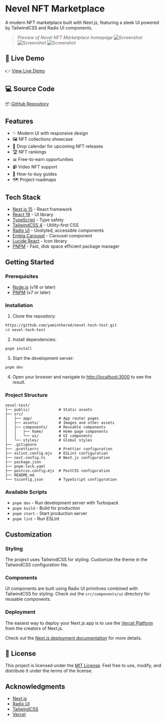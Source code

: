 # Nevel NFT Marketplace

A modern NFT marketplace built with Next.js, featuring a sleek UI powered by TailwindCSS and Radix UI components.

> _Preview of Nevel NFT Marketplace homepage_
![Screenshot](./public/screenshot1.png)
![Screenshot](./public/screenshot2.png)
![Screenshot](./public/screenshot3.png)

## 🔗 Live Demo

👉 [View Live Demo](https://nevel-tech-test-black.vercel.app/)

## 💻 Source Code

📦 [GitHub Repository](https://github.com/yaminthered/nevel-tech-test)

## Features

- ✨ Modern UI with responsive design
- 🖼️ NFT collections showcase
- 📅 Drop calendar for upcoming NFT releases
- 🏆 NFT rankings
- 📊 Free-to-earn opportunities
- 📹 Video NFT support
- 🛒 How-to-buy guides
- 🗺️ Project roadmaps

## Tech Stack

- [Next.js 15](https://nextjs.org/) - React framework
- [React 19](https://react.dev/) - UI library
- [TypeScript](https://www.typescriptlang.org/) - Type safety
- [TailwindCSS 4](https://tailwindcss.com/) - Utility-first CSS
- [Radix UI](https://www.radix-ui.com/) - Unstyled, accessible components
- [Embla Carousel](https://www.embla-carousel.com/) - Carousel component
- [Lucide React](https://lucide.dev/) - Icon library
- [PNPM](https://pnpm.io/) - Fast, disk space efficient package manager

## Getting Started

### Prerequisites

- [Node.js](https://nodejs.org/) (v18 or later)
- [PNPM](https://pnpm.io/) (v7 or later)

### Installation

1. Clone the repository:

```bash
https://github.com/yaminthered/nevel-tech-test.git
cd nevel-tech-test
```

2. Install dependencies:

```bash
pnpm install
```

3. Start the development server:

```bash
pnpm dev
```
4. Open your browser and navigate to [http://localhost:3000](http://localhost:3000) to see the result.

### Project Structure

```
nevel-test/
├── public/             # Static assets
├── src/
│   ├── app/            # App router pages
│   ├── assets/         # Images and other assets
│   ├── components/     # Reusable components
│   │   ├── home/       # Home page components
│   │   └── ui/         # UI components
│   └── styles/         # Global styles
├── .gitignore
├── .prettierrc         # Prettier configuration
├── eslint.config.mjs   # ESLint configuration
├── next.config.ts      # Next.js configuration
├── package.json
├── pnpm-lock.yaml
├── postcss.config.mjs  # PostCSS configuration
├── README.md
└── tsconfig.json       # TypeScript configuration
```

### Available Scripts
- `pnpm dev` - Run development server with Turbopack
- `pnpm build` - Build for production
- `pnpm start` - Start production server
- `pnpm lint` - Run ESLint

## Customization
### Styling
The project uses TailwindCSS for styling. Customize the theme in the TailwindCSS configuration file.

### Components
UI components are built using Radix UI primitives combined with TailwindCSS for styling. Check out the `src/components/ui` directory for reusable components.

### Deployment

The easiest way to deploy your Next.js app is to use the [Vercel Platform](https://vercel.com/new?utm_medium=default-template&filter=next.js&utm_source=create-next-app&utm_campaign=create-next-app-readme) from the creators of Next.js.

Check out the [Next.js deployment documentation](https://nextjs.org/docs/app/building-your-application/deploying) for more details.

## 📄 License

This project is licensed under the [MIT License](LICENSE).
Feel free to use, modify, and distribute it under the terms of the license.

## Acknowledgments
- [Next.js](https://nextjs.org/)
- [Radix UI](https://www.radix-ui.com/)
- [TailwindCSS](https://tailwindcss.com/)
- [Vercel](https://vercel.com/)
